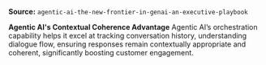 **Source:** `agentic-ai-the-new-frontier-in-genai-an-executive-playbook`

**Agentic AI's Contextual Coherence Advantage**
Agentic AI’s orchestration capability helps it excel at tracking conversation history, understanding dialogue flow, ensuring responses remain contextually appropriate and coherent, significantly boosting customer engagement.
